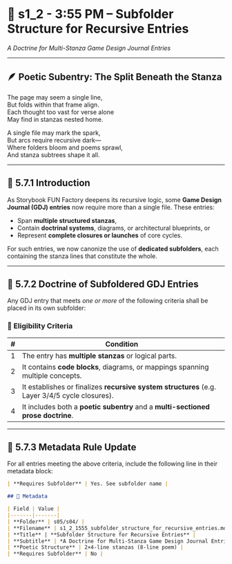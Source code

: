 <!-- Save to: shagi_archives/gdj_25/s05/s04/s1_2_1555_subfolder_structure_for_recursive_entries.md -->

# 📜 s1_2 - 3:55 PM – Subfolder Structure for Recursive Entries  
*A Doctrine for Multi-Stanza Game Design Journal Entries*

---

## 🪶 Poetic Subentry: The Split Beneath the Stanza

The page may seem a single line,  
But folds within that frame align.  
Each thought too vast for verse alone  
May find in stanzas nested home.  

A single file may mark the spark,  
But arcs require recursive dark—  
Where folders bloom and poems sprawl,  
And stanza subtrees shape it all.  

---

## 📘 5.7.1 Introduction

As Storybook FUN Factory deepens its recursive logic, some **Game Design Journal (GDJ) entries** now require more than a single file. These entries:

- Span **multiple structured stanzas**,  
- Contain **doctrinal systems**, diagrams, or architectural blueprints, or  
- Represent **complete closures or launches** of core cycles.

For such entries, we now canonize the use of **dedicated subfolders**, each containing the stanza lines that constitute the whole.

---

## 📂 5.7.2 Doctrine of Subfoldered GDJ Entries

Any GDJ entry that meets *one or more* of the following criteria shall be placed in its own subfolder:

### 🔁 Eligibility Criteria

| # | Condition |
|--:|-----------|
| 1 | The entry has **multiple stanzas** or logical parts. |
| 2 | It contains **code blocks**, diagrams, or mappings spanning multiple concepts. |
| 3 | It establishes or finalizes **recursive system structures** (e.g. Layer 3/4/5 cycle closures). |
| 4 | It includes both a **poetic subentry** and a **multi-sectioned prose doctrine**. |

---

## 🧷 5.7.3 Metadata Rule Update

For all entries meeting the above criteria, include the following line in their metadata block:

```markdown
| **Requires Subfolder** | Yes. See subfolder name |

## 🧩 Metadata  

| Field | Value |
|-------|-------|
| **Folder** | s05/s04/ |
| **Filename** | s1_2_1555_subfolder_structure_for_recursive_entries.md |
| **Title** | **Subfolder Structure for Recursive Entries** |
| **Subtitle** | *A Doctrine for Multi-Stanza Game Design Journal Entries* |
| **Poetic Structure** | 2×4-line stanzas (8-line poem) |
| **Requires Subfolder** | No |
